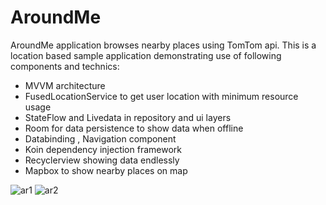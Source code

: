 # AroundMe

AroundMe application browses nearby places using TomTom api.
This is a location based sample application demonstrating use of following components and technics:

- MVVM architecture 
- FusedLocationService to get user location with minimum resource usage
- StateFlow and Livedata in repository and ui layers
- Room for data persistence to show data when offline
- Databinding , Navigation component
- Koin dependency injection framework
- Recyclerview showing data endlessly
- Mapbox to show nearby places on map

![ar1](https://user-images.githubusercontent.com/29607404/117973585-d3a53d80-b341-11eb-9317-fc0302400c1b.png)
![ar2](https://user-images.githubusercontent.com/29607404/117973596-d6a02e00-b341-11eb-90b6-b8c122ccce49.png)
